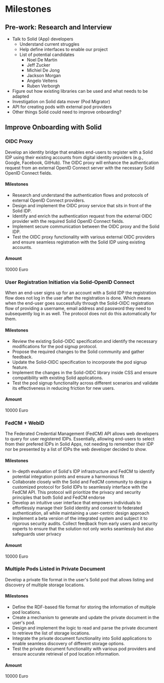 # Milestones

## Pre-work: Research and Interview

- Talk to Solid (App) developers
  - Understand current struggles
  - Help define interfaces to enable our project
  - List of potential candidates
    - Noel De Martin
    - Jeff Zucker
    - Michiel De Jong
    - Jackson Morgan
    - Angelo Veltens
    - Ruben Verborgh
- Figure out how existing libraries can be used and what needs to be adapted
- Investigation on Solid data mover (Pod Migrator)
- API for creating pods with external pod providers
- Other things Solid could need to improve onboarding?

## Improve Onboarding with Solid

### OIDC Proxy

Develop an identity bridge that enables end-users to register with a Solid IDP using their existing accounts from digital identity providers (e.g., Google, Facebook, GitHub). The OIDC proxy will enhance the authentication request from an external OpenID Connect server with the necessary Solid OpenID Connect fields.

#### Milestones

- Research and understand the authentication flows and protocols of external OpenID Connect providers.
- Design and implement the OIDC proxy service that sits in front of the Solid IDP.
- Identify and enrich the authentication request from the external OIDC provider with the required Solid OpenID Connect fields.
- Implement secure communication between the OIDC proxy and the Solid IDP.
- Test the OIDC proxy functionality with various external OIDC providers and ensure seamless registration with the Solid IDP using existing accounts.

#### Amount

10000 Euro

### User Registration Initiation via Solid-OpenID Connect

When an end-user signs up for an account with a Solid IDP the registration flow does not log in the user after the registration is done. Which means when the end-user goes successfully through the Solid-OIDC registration flow of providing a username, email address and password they need to subsequently log in as well. The protocol does not do this automatically for them.

#### Milestones

- Review the existing Solid-OIDC specification and identify the necessary modifications for the pod signup protocol.
- Propose the required changes to the Solid community and gather feedback.
- Update the Solid-OIDC specification to incorporate the pod signup feature.
- Implement the changes in the Solid-OIDC library inside CSS and ensure compatibility with existing Solid applications.
- Test the pod signup functionality across different scenarios and validate its effectiveness in reducing friction for new users.

#### Amount

10000 Euro

### FedCM + WebID

The Federated Credential Management (FedCM) API allows web developers to query for user registered IDPs. Essentially, allowing end-users to select from their prefered IDPs in Solid Apps, not needing to remember their IDP nor be presented by a list of IDPs the web developer decided to show.

#### Milestones

- In-depth evaluation of Solid's IDP infrastructure and FedCM to identify potential integration points and ensure a harmonious fit
- Collaborate closely with the Solid and FedCM community to design a customized protocol for Solid IDPs to seamlessly interface with the FedCM API. This protocol will prioritize the privacy and security principles that both Solid and FedCM endorse
- Develop an intuitive user interface that empowers individuals to effortlessly manage their Solid identity and consent to federated authentication, all while maintaining a user-centric design approach
- Implement a beta version of the integrated system and subject it to rigorous security audits. Collect feedback from early users and security experts to ensure that the solution not only works seamlessly but also safeguards user privacy

#### Amount

10000 Euro

### Multiple Pods Listed in Private Document

Develop a private file format in the user's Solid pod that allows listing and discovery of multiple storage locations.

#### Milestones

- Define the RDF-based file format for storing the information of multiple pod locations.
- Create a mechanism to generate and update the private document in the user's pod.
- Design and implement the logic to read and parse the private document to retrieve the list of storage locations.
- Integrate the private document functionality into Solid applications to enable seamless discovery of different storage options.
- Test the private document functionality with various pod providers and ensure accurate retrieval of pod location information.

#### Amount

10000 Euro
